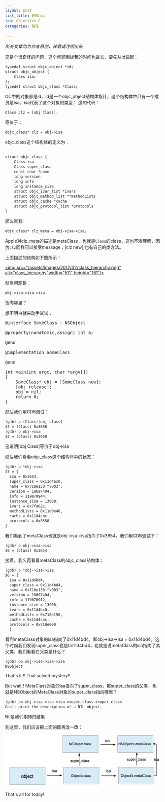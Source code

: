 ```yaml
---
layout: post
list_title: 理解isa
tag: Objective-C
categories: 随笔

---
```


<em>所有文章均为作者原创，转载请注明出处</em>

这是个很奇怪的问题，这个问题困扰我的时间也最长，要先从id说起：

```objc
typedef struct objc_object *id;
struct objc_object {
    Class isa;
};
typedef struct objc_class *Class;
```

OC中的对象都是id，id是一个objc_object结构体指针，这个结构体中只有一个成员是isa。isa代表了这个对象的类型：
这句代码：

```
Class clz = [obj Class];
```

等价于：

```
objc_class* clz = obj->isa

```

objc_class这个结构体的定义为：

```objc

struct objc_class {
    Class isa  
    Class super_class                                       
    const char *name                                        
    long version                                           
    long info                                               
    long instance_size                                    
    struct objc_ivar_list *ivars                         
    struct objc_method_list **methodLists                  
    struct objc_cache *cache                             
    struct objc_protocol_list *protocols                   
} 
```

那么就有:

```
objc_class* clz_meta = obj->isa->isa。
```

Apple对clz_meta的描述是metaClass，也就是`Class`的class，这也不难理解，因为`clz`同样可以接受message：[clz new],也有自己的类方法。

上面描述的结构如下图所示：

<a href="/assets/images/2012/02/class_hierarchy.png"><img src="/assets/images/2012/02/class_hierarchy.png" alt="class_hierarchy"width="511" height="181"/></a>

然后问题是：

```
obj->isa->isa->isa
```

指向哪里？

想不明白就来动手试试：
 
<pre class="theme:tomorrow-night lang:objc decode:true " >@interface SomeClass : NSObject

@property(nonatomic,assign) int a;

@end

@implementation SomeClass

@end

int main(int argc, char *argv[])
{
    SomeClass* obj = [SomeClass new];    
    [obj release];
    obj = nil;
    return 0;
}</pre> 

然后我们用GDB调试：

```
(gdb) p (Class)[obj class]
$3 = (Class) 0x3668
(gdb) p obj->isa
$2 = (Class) 0x3668

```

这说明[obj Class]等价于obj->isa

然后我们看看objc_class这个结构体中的状态：

```
(gdb) p *obj->isa
$7 = {
  isa = 0x3654, 
  super_class = 0x11d4bc0, 
  name = 0x718e150 "\003", 
  version = 18697404, 
  info = 119070944, 
  instance_size = 13968, 
  ivars = 0x7fa62c, 
  methodLists = 0x11d9e40, 
  cache = 0x11d4cbc, 
  protocols = 0x3558
}
```

我们看到了metaClass也就是obj->isa->isa指向了0x3654，我们用GDB调试下：

```
(gdb) p obj->isa->isa
$8 = (Class) 0x3654
```

接着，我么再看看metaClass的objc_class结构体：

```
(gdb) p *obj->isa->isa
$6 = {
  isa = 0x11d4bd4, 
  super_class = 0x11d4bd4, 
  name = 0x718e130 "\003", 
  version = 18697404, 
  info = 119070912, 
  instance_size = 13908, 
  ivars = 0x11d4bc0, 
  methodLists = 0x718e150, 
  cache = 0x11d4cbc, 
  protocols = 0x718e0e0
  }
```

看到metaClass对象的isa指向了0x11d4bd4，即obj->isa->isa = 0x11d4bd4。这个时候我们发现super_class也是0x11d4bd4，也就是说metaClass的isa指向了其父类，我们看看它父类是什么？

```
(gdb) po obj->isa->isa->isa
NSObject
```

That's it !! That solved mystery!!

But wait ! MetaClass对象的isa指向了super_class，那super_class的父类，也就是NSObject的MetaClass对象的super_class指向哪里？

```
(gdb) po obj->isa->isa->isa->super_class->super_class
Can't print the description of a NIL object.

```

Nil是我们期待的结果

到这里，我们应该把上面的图再改一改：

<a href="/assets/images/2012/02/class_hierarchy-2.png"><img src="/assets/images/2012/02/class_hierarchy-2.png" alt="class_hierarchy-2" width="525" height="169"/></a>

That's all for today!

